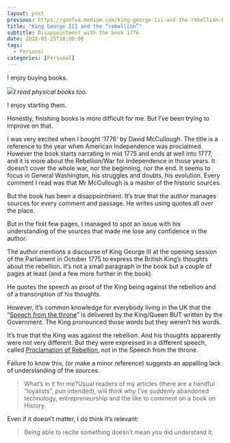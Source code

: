 ```yaml
---
layout: post
previous: https://gonfva.medium.com/king-george-iii-and-the-rebellion-6d50028b6e50
title: "King George III and the “rebellion”"
subtitle: Disappointment with the book 1776
date: 2018-05-25T18:00:00
tags:
  - Personal
categories: [Personal]
---
```


I enjoy buying books.

![](/img/1*LZ8QCNB7SgthNe8PjD8GVA.jpeg)_I read physical books too._

I enjoy starting them.

Honestly, finishing books is more difficult for me. But I’ve been trying to improve on that.

I was very excited when I bought ‘1776' by David McCullough. The title is a reference to the year when American Independence was proclaimed. However the book starts narrating in mid 1775 and ends at well into 1777, and it is more about the Rebellion/War for Independence in those years. It doesn’t cover the whole war, nor the beginning, nor the end. It seems to focus in General Washington, his struggles and doubts, his evolution. Every comment I read was that Mr McCullough is a master of the historic sources.

But the book has been a disappointment. It’s true that the author manages sources for every comment and passage. He writes using quotes all over the place.

But in the first few pages, I managed to spot an issue with his understanding of the sources that made me lose any confidence in the author.

The author mentions a discourse of King George III at the opening session of the Parliament in October 1775 to express the British King’s thoughts about the rebellion. It’s not a small paragraph in the book but a couple of pages at least (and a few more further in the book).

He quotes the speech as proof of the King being against the rebellion and of a transcription of his thoughts.

However, it’s common knowledge for everybody living in the UK that the “[Speech from the throne](https://en.wikipedia.org/wiki/Speech_from_the_throne)” is delivered by the King/Queen BUT written by the Government. The King pronounced those words but they weren’t his words.

It’s true that the King was against the rebellion. And his thoughts apparently were not very different. But they were expressed in a different speech, called [Proclamation of Rebellion](https://en.wikipedia.org/wiki/Proclamation_of_Rebellion), not in the Speech from the throne.

Failure to know this, (or make a minor reference) suggests an appalling lack of understanding of the sources.

> What’s in it for me?Usual readers of my articles (there are a handful “loyalists”, pun intended), will think why I’ve suddenly abandoned technology, entrepreneurship and the like to comment on a book on History.

Even if it doesn’t matter, I do think it’s relevant:

> Being able to recite something doesn’t mean you did understand it.
